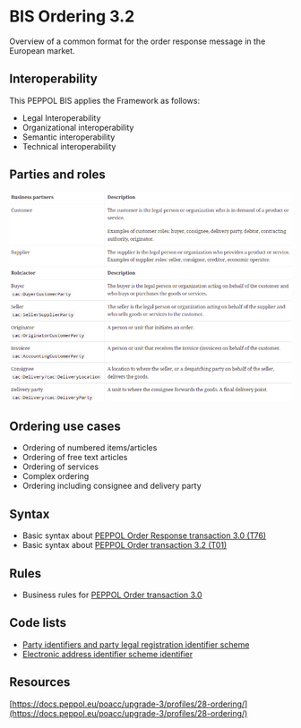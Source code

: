 # BIS Ordering 3.2


Overview of a common format for the order response message in the European market.

## Interoperability

This PEPPOL BIS applies the Framework as follows:

* Legal Interoperability
* Organizational interoperability
* Semantic interoperability
* Technical interoperability


## Parties and roles 

<img src="https://github.com/pondersource/peppol-php/blob/AS4-eDelivery/docs/pics/BIS-Ordering-3.2-Parties-&-Roles.png?raw=true" widht="500">

## Ordering use cases 

* Ordering of numbered items/articles
* Ordering of free text articles
* Ordering of services
* Complex ordering
* Ordering including consignee and delivery party

## Syntax 

* Basic syntax about [PEPPOL Order Response transaction 3.0 (T76)](https://test-docs.peppol.eu/poacc/upgrade-3/syntax/OrderResponse/tree/)
* Basic syntax about [PEPPOL Order transaction 3.2 (T01)](https://test-docs.peppol.eu/poacc/upgrade-3/syntax/Order/tree/)

## Rules 

* Business rules for [PEPPOL Order transaction 3.0](https://test-docs.peppol.eu/poacc/upgrade-3/rules/T01/)

## Code lists 

* [Party identifiers and party legal registration identifier scheme](https://docs.peppol.eu/poacc/upgrade-3/codelist/ICD/)
* [Electronic address identifier scheme identifier](https://docs.peppol.eu/poacc/upgrade-3/codelist/eas/)


## Resources 

[https://docs.peppol.eu/poacc/upgrade-3/profiles/28-ordering/](https://docs.peppol.eu/poacc/upgrade-3/profiles/28-ordering/)

